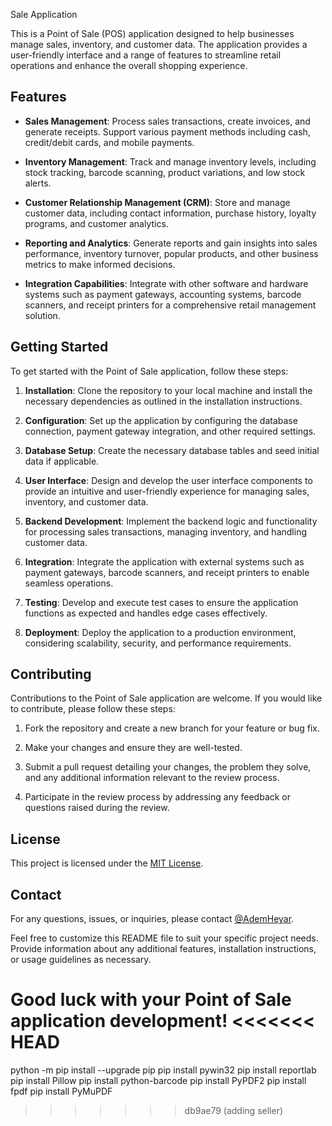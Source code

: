  Sale Application

This is a Point of Sale (POS) application designed to help businesses manage sales, inventory, and customer data. The application provides a user-friendly interface and a range of features to streamline retail operations and enhance the overall shopping experience.

## Features

- **Sales Management**: Process sales transactions, create invoices, and generate receipts. Support various payment methods including cash, credit/debit cards, and mobile payments.

- **Inventory Management**: Track and manage inventory levels, including stock tracking, barcode scanning, product variations, and low stock alerts.

- **Customer Relationship Management (CRM)**: Store and manage customer data, including contact information, purchase history, loyalty programs, and customer analytics.

- **Reporting and Analytics**: Generate reports and gain insights into sales performance, inventory turnover, popular products, and other business metrics to make informed decisions.

- **Integration Capabilities**: Integrate with other software and hardware systems such as payment gateways, accounting systems, barcode scanners, and receipt printers for a comprehensive retail management solution.

## Getting Started

To get started with the Point of Sale application, follow these steps:

1. **Installation**: Clone the repository to your local machine and install the necessary dependencies as outlined in the installation instructions.

2. **Configuration**: Set up the application by configuring the database connection, payment gateway integration, and other required settings.

3. **Database Setup**: Create the necessary database tables and seed initial data if applicable.

4. **User Interface**: Design and develop the user interface components to provide an intuitive and user-friendly experience for managing sales, inventory, and customer data.

5. **Backend Development**: Implement the backend logic and functionality for processing sales transactions, managing inventory, and handling customer data.

6. **Integration**: Integrate the application with external systems such as payment gateways, barcode scanners, and receipt printers to enable seamless operations.

7. **Testing**: Develop and execute test cases to ensure the application functions as expected and handles edge cases effectively.

8. **Deployment**: Deploy the application to a production environment, considering scalability, security, and performance requirements.

## Contributing

Contributions to the Point of Sale application are welcome. If you would like to contribute, please follow these steps:

1. Fork the repository and create a new branch for your feature or bug fix.

2. Make your changes and ensure they are well-tested.

3. Submit a pull request detailing your changes, the problem they solve, and any additional information relevant to the review process.

4. Participate in the review process by addressing any feedback or questions raised during the review.

## License

This project is licensed under the [MIT License](LICENSE.md).

## Contact

For any questions, issues, or inquiries, please contact [@AdemHeyar](mailto:ademheyar@gmail.com).

Feel free to customize this README file to suit your specific project needs. Provide information about any additional features, installation instructions, or usage guidelines as necessary.

Good luck with your Point of Sale application development!
<<<<<<< HEAD
=======



python -m pip install --upgrade pip
pip install pywin32
pip install reportlab
pip install Pillow
pip install python-barcode
pip install PyPDF2
pip install fpdf
pip install PyMuPDF
>>>>>>> db9ae79 (adding seller)
